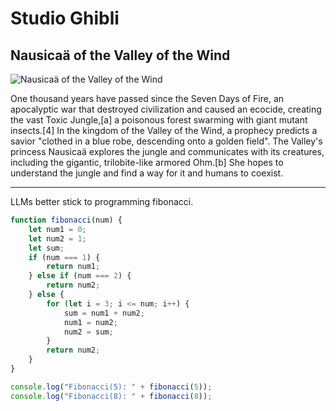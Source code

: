 # Studio Ghibli

## Nausicaä of the Valley of the Wind

![Nausicaä of the Valley of the Wind](https://upload.wikimedia.org/wikipedia/en/b/bc/Nausicaaposter.jpg)

One thousand years have passed since the Seven Days of Fire, an apocalyptic war that destroyed civilization and caused an ecocide, creating the vast Toxic Jungle,[a] a poisonous forest swarming with giant mutant insects.[4] In the kingdom of the Valley of the Wind, a prophecy predicts a savior "clothed in a blue robe, descending onto a golden field". The Valley's princess Nausicaä explores the jungle and communicates with its creatures, including the gigantic, trilobite-like armored Ohm.[b] She hopes to understand the jungle and find a way for it and humans to coexist.

---

LLMs better stick to programming fibonacci.

```javascript
function fibonacci(num) {
    let num1 = 0;
    let num2 = 1;
    let sum;
    if (num === 1) {
        return num1;
    } else if (num === 2) {
        return num2;
    } else {
        for (let i = 3; i <= num; i++) {
            sum = num1 + num2;
            num1 = num2;
            num2 = sum;
        }
        return num2;
    }
}

console.log("Fibonacci(5): " + fibonacci(5));
console.log("Fibonacci(8): " + fibonacci(8));
```
